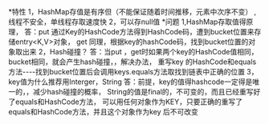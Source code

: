 
*特性
1，HashMap存值是有序但（不能保证随着时间推移，元素中次序不变） ,线程不安全，单线程存取速度快
2，可以存null值
*问题
1,HashMap存取值得原理，
  答：put 通过Key的HashCode方法得到HashCode码，遭到bucket位置来存储entry<K,V>对象，
  get 同理，根据key的hashCode码，找到bucket位置的对象取出来
2，Hash碰撞？
  答：当put ，get时如果两个key的HashCode值相同，bucket相同，就会产生hash碰撞，，解决办法，
  重写key 的HashCode和equals方法----找到bucket位置后会调用keys.equals方法取找到链表中正确的位置
3，key值为什么推荐用Interger，String
   答：前提，key的值得hashcode一定得是唯一的，，减少hash碰撞的概率，
   String的值是final的，不可变的，而且已经重写好了equals和HashCode方法，
   可以用任何对象作为KEY，只要正确的重写了equals和HashCode方法，并且这个对象作为key 后不可改变